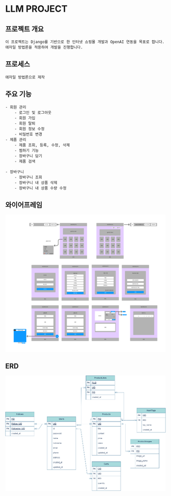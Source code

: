 # LLM PROJECT
## 프로젝트 개요
    이 프로젝트는 Django를 기반으로 한 인터넷 쇼핑몰 개발과 OpenAI 연동을 목표로 합니다. 애자일 방법론을 적용하여 개발을 진행합니다.

## 프로세스
    애자일 방법론으로 제작

## 주요 기능
    - 회원 관리
        - 로그인 및 로그아웃
        - 회원 가입
        - 회원 탈퇴
        - 회원 정보 수정
        - 비밀번호 변경
    - 제품 관리
        - 제품 조회, 등록, 수정, 삭제
        - 찜하기 기능
        - 장바구니 담기
        - 제품 검색
    
    - 장바구니
        - 장바구니 조회
        - 장바구니 내 상품 삭제
        - 장바구니 내 상품 수량 수정
    

## 와이어프레임
![와이어프레임](/docs/image/LLM_PJ.png)

## ERD
![ERD](/docs/image/LLMProject.drawio.png)